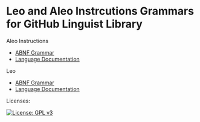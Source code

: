 # Leo and Aleo Instrcutions Grammars for GitHub Linguist Library

Aleo Instructions
- [ABNF Grammar](https://github.com/AleoHQ/grammars/blob/master/aleo.abnf)
- [Language Documentation](https://developer.aleo.org/aleo)

Leo
- [ABNF Grammar](https://github.com/AleoHQ/grammars/blob/master/leo.abnf)
- [Language Documentation](https://developer.aleo.org/leo)


Licenses:

[![License: GPL v3](https://img.shields.io/badge/License-GPLv3-blue.svg)](./LICENSE.md)
